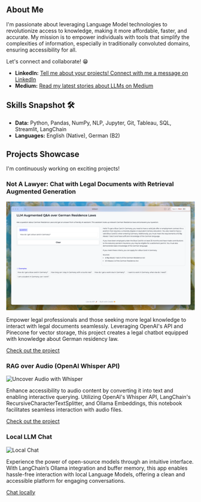 ## About Me

I'm passionate about leveraging Language Model technologies to revolutionize access to knowledge, making it more affordable, faster, and accurate. My mission is to empower individuals with tools that simplify the complexities of information, especially in traditionally convoluted domains, ensuring accessibility for all.

Let's connect and collaborate! 😁


- **LinkedIn:** [Tell me about your projects! Connect with me a message on LinkedIn](http://linkedin.com/in/ingridwstevens/)
- **Medium:** [Read my latest stories about LLMs on Medium](https://medium.com/@ingridwickstevens)

## Skills Snapshot 🛠️
- **Data:** Python, Pandas, NumPy, NLP, Jupyter, Git, Tableau, SQL, Streamlit, LangChain
- **Languages:** English (Native), German (B2)

## Projects Showcase
I'm continuously working on exciting projects!

### Not A Lawyer: Chat with Legal Documents with Retrieval Augmented Generation
![Not A Lawyer Screenshot](blue-card.png)

Empower legal professionals and those seeking more legal knowledge to interact with legal documents seamlessly. Leveraging OpenAI's API and Pinecone for vector storage, this project creates a legal chatbot equipped with knowledge about German residency law.

[Check out the project](https://github.com/ingridstevens/lawyer)

### RAG over Audio (OpenAI Whisper API)
![Uncover Audio with Whisper](https://raw.githubusercontent.com/ingridstevens/whisper-audio-transcriber/main/images/cover.png)

Enhance accessibility to audio content by converting it into text and enabling interactive querying. Utilizing OpenAI's Whisper API, LangChain's RecursiveCharacterTextSplitter, and Ollama Embeddings, this notebook facilitates seamless interaction with audio files.

[Check out the project](https://github.com/ingridstevens/whisper-audio-transcriber/tree/main)

### Local LLM Chat
![Local Chat](https://github.com/ingridstevens/local-model-chat/raw/master/images/cover.png)

Experience the power of open-source models through an intuitive interface. With LangChain’s Ollama integration and buffer memory, this app enables hassle-free interaction with local Language Models, offering a clean and accessible platform for engaging conversations.

[Chat locally](https://github.com/ingridstevens/local-model-chat)
